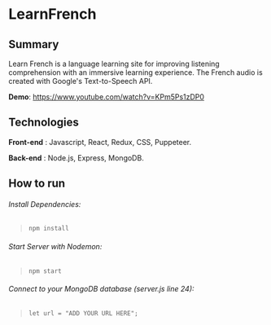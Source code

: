 # LearnFrench

## Summary

Learn French is a language learning site for improving listening comprehension with an immersive learning experience. The French audio is created with Google's Text-to-Speech API.

**Demo**: https://www.youtube.com/watch?v=KPm5Ps1zDP0

## Technologies

**Front-end** : Javascript, React, Redux, CSS, Puppeteer.

**Back-end** : Node.js, Express, MongoDB.

## How to run

###### Install Dependencies:

> `npm install`

###### Start Server with Nodemon:

> `npm start`

###### Connect to your MongoDB database (server.js line 24):

> `let url = "ADD YOUR URL HERE";`
